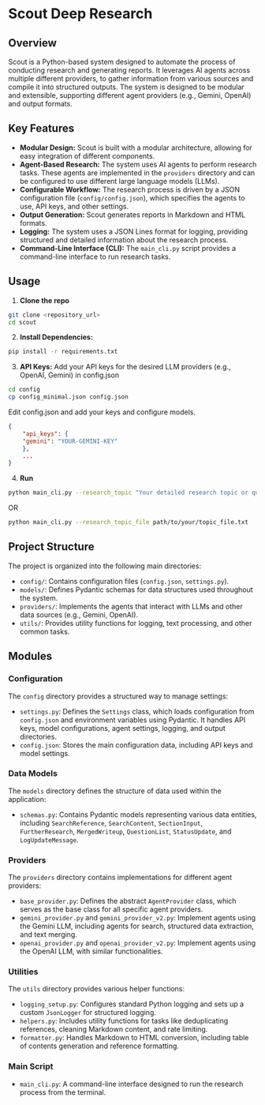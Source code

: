 # Scout Deep Research

## Overview

Scout is a Python-based system designed to automate the process of conducting research and generating reports. It leverages AI agents across multiple different providers, to gather information from various sources and compile it into structured outputs. The system is designed to be modular and extensible, supporting different agent providers (e.g., Gemini, OpenAI) and output formats.

## Key Features

* **Modular Design:** Scout is built with a modular architecture, allowing for easy integration of different components.
* **Agent-Based Research:** The system uses AI agents to perform research tasks. These agents are implemented in the `providers` directory and can be configured to use different large language models (LLMs).
* **Configurable Workflow:** The research process is driven by a JSON configuration file (`config/config.json`), which specifies the agents to use, API keys, and other settings.
* **Output Generation:** Scout generates reports in Markdown and HTML formats.
* **Logging:** The system uses a JSON Lines format for logging, providing structured and detailed information about the research process.
* **Command-Line Interface (CLI):** The `main_cli.py` script provides a command-line interface to run research tasks.


## Usage

1. **Clone the repo**
```bash
git clone <repository_url>
cd scout
```
2. **Install Dependencies:**
```bash
pip install -r requirements.txt
```
3. **API Keys:** Add your API keys for the desired LLM providers (e.g., OpenAI, Gemini) in config.json
```bash
cd config
cp config_minimal.json config.json
```
Edit config.json and add your keys and configure models.
```json
{
    "api_keys": {
    "gemini": "YOUR-GEMINI-KEY"
    },
    ...
}
```
4. **Run**
```bash
python main_cli.py --research_topic "Your detailed research topic or question here" 
```
OR
```bash
python main_cli.py --research_topic_file path/to/your/topic_file.txt
```
## Project Structure

The project is organized into the following main directories:

* `config/`: Contains configuration files (`config.json`, `settings.py`).
* `models/`: Defines Pydantic schemas for data structures used throughout the system.
* `providers/`: Implements the agents that interact with LLMs and other data sources (e.g., Gemini, OpenAI).
* `utils/`: Provides utility functions for logging, text processing, and other common tasks.

## Modules

### Configuration

The `config` directory provides a structured way to manage settings:

* `settings.py`: Defines the `Settings` class, which loads configuration from `config.json` and environment variables using Pydantic. It handles API keys, model configurations, agent settings, logging, and output directories.
* `config.json`: Stores the main configuration data, including API keys and model settings.

### Data Models

The `models` directory defines the structure of data used within the application:

* `schemas.py`:  Contains Pydantic models representing various data entities, including `SearchReference`, `SearchContent`, `SectionInput`, `FurtherResearch`, `MergedWriteup`, `QuestionList`, `StatusUpdate`, and `LogUpdateMessage`.

### Providers

The `providers` directory contains implementations for different agent providers:

* `base_provider.py`: Defines the abstract `AgentProvider` class, which serves as the base class for all specific agent providers.
* `gemini_provider.py` and `gemini_provider_v2.py`: Implement agents using the Gemini LLM, including agents for search, structured data extraction, and text merging.
* `openai_provider.py` and `openai_provider_v2.py`: Implement agents using the OpenAI LLM, with similar functionalities.

### Utilities

The `utils` directory provides various helper functions:

* `logging_setup.py`: Configures standard Python logging and sets up a custom `JsonLogger` for structured logging.
* `helpers.py`:  Includes utility functions for tasks like deduplicating references, cleaning Markdown content, and rate limiting.
* `formatter.py`:  Handles Markdown to HTML conversion, including table of contents generation and reference formatting.


### Main Script

* `main_cli.py`: A command-line interface designed to run the research process from the terminal.




